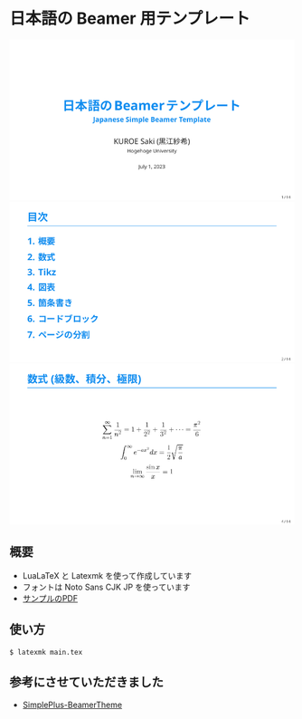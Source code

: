 # 日本語の Beamer 用テンプレート

![Alt text](out/image-01.png)
![Alt text](out/image-02.png)
![Alt text](out/image-04.png)

## 概要
- LuaLaTeX と Latexmk を使って作成しています
- フォントは Noto Sans CJK JP を使っています
- [サンプルのPDF](./out/main.pdf)

## 使い方
```
$ latexmk main.tex
```

## 参考にさせていただきました
- [SimplePlus-BeamerTheme](https://github.com/PM25/SimplePlus-BeamerTheme)